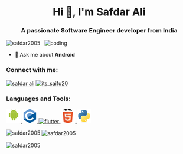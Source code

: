 <h1 align="center">Hi 👋, I'm Safdar Ali</h1>
<h3 align="center">A passionate Software Engineer developer from India</h3>

<img align="right" alt="coding" width="400" src="
https://i.pinimg.com/originals/81/17/8b/81178b47a8598f0c81c4799f2cdd4057.gif">

<p align="left"> <img src="https://komarev.com/ghpvc/?username=safdar2005&label=Profile%20views&color=0e75b6&style=flat" alt="safdar2005" /> </p>

- 💬 Ask me about **Android**

<h3 align="left">Connect with me:</h3>
<p align="left">
<a href="https://linkedin.com/in/safdar ali" target="blank"><img align="center" src="https://raw.githubusercontent.com/rahuldkjain/github-profile-readme-generator/master/src/images/icons/Social/linked-in-alt.svg" alt="safdar ali" height="30" width="40" /></a>
<a href="https://instagram.com/its_saifu20" target="blank"><img align="center" src="https://raw.githubusercontent.com/rahuldkjain/github-profile-readme-generator/master/src/images/icons/Social/instagram.svg" alt="its_saifu20" height="30" width="40" /></a>
</p>

<h3 align="left">Languages and Tools:</h3>
<p align="left"> <a href="https://developer.android.com" target="_blank" rel="noreferrer"> <img src="https://raw.githubusercontent.com/devicons/devicon/master/icons/android/android-original-wordmark.svg" alt="android" width="40" height="40"/> </a> <a href="https://www.cprogramming.com/" target="_blank" rel="noreferrer"> <img src="https://raw.githubusercontent.com/devicons/devicon/master/icons/c/c-original.svg" alt="c" width="40" height="40"/> </a> <a href="https://flutter.dev" target="_blank" rel="noreferrer"> <img src="https://www.vectorlogo.zone/logos/flutterio/flutterio-icon.svg" alt="flutter" width="40" height="40"/> </a> <a href="https://www.w3.org/html/" target="_blank" rel="noreferrer"> <img src="https://raw.githubusercontent.com/devicons/devicon/master/icons/html5/html5-original-wordmark.svg" alt="html5" width="40" height="40"/> </a> <a href="https://www.python.org" target="_blank" rel="noreferrer"> <img src="https://raw.githubusercontent.com/devicons/devicon/master/icons/python/python-original.svg" alt="python" width="40" height="40"/> </a> </p>

<p><img align="left" src="https://github-readme-stats.vercel.app/api/top-langs?username=safdar2005&show_icons=true&locale=en&layout=compact" alt="safdar2005" /></p>

<p>&nbsp;<img align="center" src="https://github-readme-stats.vercel.app/api?username=safdar2005&show_icons=true&locale=en" alt="safdar2005" /></p>

<p><img align="center" src="https://github-readme-streak-stats.herokuapp.com/?user=safdar2005&" alt="safdar2005" /></p>




